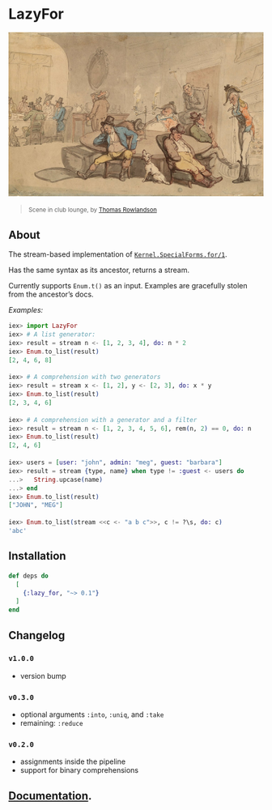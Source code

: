 # LazyFor

![Scene in club lounge, by Thomas Rowlandson](https://raw.githubusercontent.com/am-kantox/lazy_for/master/stuff/1118px-British_club_scene.jpg)
> <small>Scene in club lounge, by [Thomas Rowlandson](https://en.wikipedia.org/wiki/Thomas_Rowlandson)</small>

## About

The stream-based implementation of [`Kernel.SpecialForms.for/1`](https://hexdocs.pm/elixir/master/Kernel.SpecialForms.html?#for/1).

Has the same syntax as its ancestor, returns a stream.

Currently supports `Enum.t()` as an input. Examples are gracefully stolen from the ancestor’s docs.

_Examples:_

```elixir
iex> import LazyFor
iex> # A list generator:
iex> result = stream n <- [1, 2, 3, 4], do: n * 2
iex> Enum.to_list(result)
[2, 4, 6, 8]

iex> # A comprehension with two generators
iex> result = stream x <- [1, 2], y <- [2, 3], do: x * y
iex> Enum.to_list(result)
[2, 3, 4, 6]

iex> # A comprehension with a generator and a filter
iex> result = stream n <- [1, 2, 3, 4, 5, 6], rem(n, 2) == 0, do: n
iex> Enum.to_list(result)
[2, 4, 6]

iex> users = [user: "john", admin: "meg", guest: "barbara"]
iex> result = stream {type, name} when type != :guest <- users do
...>   String.upcase(name)
...> end
iex> Enum.to_list(result)
["JOHN", "MEG"]

iex> Enum.to_list(stream <<c <- "a b c">>, c != ?\s, do: c)
'abc'
```

## Installation

```elixir
def deps do
  [
    {:lazy_for, "~> 0.1"}
  ]
end
```

## Changelog

### `v1.0.0`

- version bump

### `v0.3.0`

- optional arguments `:into`, `:uniq`, and `:take`
- remaining: `:reduce`

### `v0.2.0`

- assignments inside the pipeline
- support for binary comprehensions

## [Documentation](https://hexdocs.pm/lazy_for).

